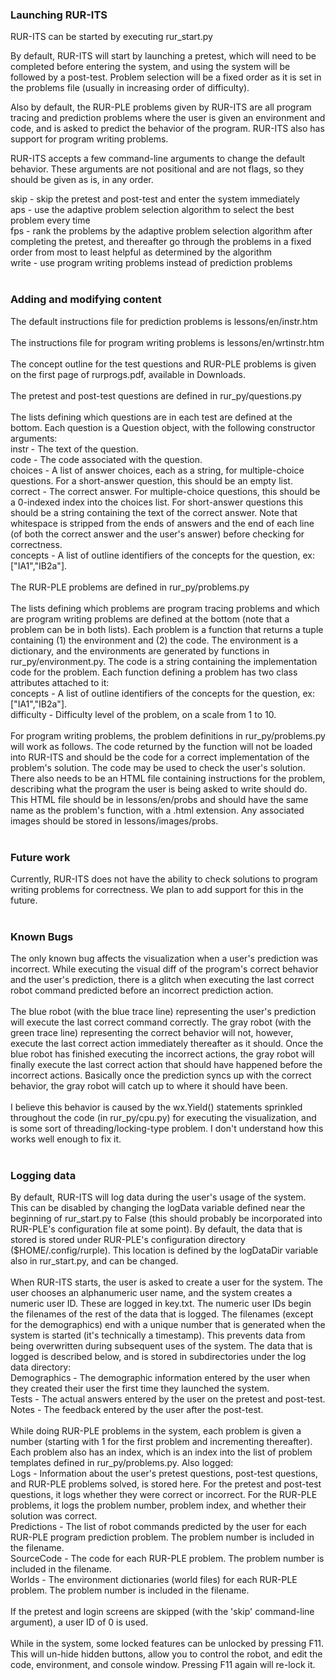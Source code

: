 ### Launching RUR-ITS ###

RUR-ITS can be started by executing rur\_start.py

By default, RUR-ITS will start by launching a pretest, which will need to be completed before entering the system, and using the system will be followed by a post-test.  Problem selection will be a fixed order as it is set in the problems file (usually in increasing order of difficulty).

Also by default, the RUR-PLE problems given by RUR-ITS are all program tracing and prediction problems where the user is given an environment and code, and is asked to predict the behavior of the program.  RUR-ITS also has support for program writing problems.

RUR-ITS accepts a few command-line arguments to change the default behavior.  These arguments are not positional and are not flags, so they should be given as is, in any order.

skip - skip the pretest and post-test and enter the system immediately<br>
aps - use the adaptive problem selection algorithm to select the best problem every time<br>
fps - rank the problems by the adaptive problem selection algorithm after completing the pretest, and thereafter go through the problems in a fixed order from most to least helpful as determined by the algorithm<br>
write - use program writing problems instead of prediction problems<br>
<br>
<h3>Adding and modifying content</h3>

The default instructions file for prediction problems is lessons/en/instr.htm<br>
<br>
The instructions file for program writing problems is lessons/en/wrtinstr.htm<br>
<br>
The concept outline for the test questions and RUR-PLE problems is given on the first page of rurprogs.pdf, available in Downloads.<br>
<br>
The pretest and post-test questions are defined in rur_py/questions.py<br>
<br>
The lists defining which questions are in each test are defined at the bottom.  Each question is a Question object, with the following constructor arguments:<br>
instr - The text of the question.<br>
code - The code associated with the question.<br>
choices - A list of answer choices, each as a string, for multiple-choice questions.  For a short-answer question, this should be an empty list.<br>
correct - The correct answer.  For multiple-choice questions, this should be a 0-indexed index into the choices list.  For short-answer questions this should be a string containing the text of the correct answer.  Note that whitespace is stripped from the ends of answers and the end of each line (of both the correct answer and the user's answer) before checking for correctness.<br>
concepts - A list of outline identifiers of the concepts for the question, ex: ["IA1","IB2a"].<br>
<br>
The RUR-PLE problems are defined in rur_py/problems.py<br>
<br>
The lists defining which problems are program tracing problems and which are program writing problems are defined at the bottom (note that a problem can be in both lists).  Each problem is a function that returns a tuple containing (1) the environment and (2) the code.  The environment is a dictionary, and the environments are generated by functions in rur_py/environment.py.  The code is a string containing the implementation code for the problem.  Each function defining a problem has two class attributes attached to it:<br>
concepts - A list of outline identifiers of the concepts for the question, ex: ["IA1","IB2a"].<br>
difficulty - Difficulty level of the problem, on a scale from 1 to 10.<br>
<br>
For program writing problems, the problem definitions in rur_py/problems.py will work as follows.  The code returned by the function will not be loaded into RUR-ITS and should be the code for a correct implementation of the problem's solution.  The code may be used to check the user's solution.  There also needs to be an HTML file containing instructions for the problem, describing what the program the user is being asked to write should do.  This HTML file should be in lessons/en/probs and should have the same name as the problem's function, with a .html extension.  Any associated images should be stored in lessons/images/probs.<br>
<br>
<h3>Future work</h3>

Currently, RUR-ITS does not have the ability to check solutions to program writing problems for correctness.  We plan to add support for this in the future.<br>
<br>
<h3>Known Bugs</h3>

The only known bug affects the visualization when a user's prediction was incorrect.  While executing the visual diff of the program's correct behavior and the user's prediction, there is a glitch when executing the last correct robot command predicted before an incorrect prediction action.<br>
<br>
The blue robot (with the blue trace line) representing the user's prediction will execute the last correct command correctly.  The gray robot (with the green trace line) representing the correct behavior will not, however, execute the last correct action immediately thereafter as it should.  Once the blue robot has finished executing the incorrect actions, the gray robot will finally execute the last correct action that should have happened before the incorrect actions.  Basically once the prediction syncs up with the correct behavior, the gray robot will catch up to where it should have been.<br>
<br>
I believe this behavior is caused by the wx.Yield() statements sprinkled throughout the code (in rur_py/cpu.py) for executing the visualization, and is some sort of threading/locking-type problem.  I don't understand how this works well enough to fix it.<br>
<br>
<h3>Logging data</h3>

By default, RUR-ITS will log data during the user's usage of the system.  This can be disabled by changing the logData variable defined near the beginning of rur_start.py to False (this should probably be incorporated into RUR-PLE's configuration file at some point).  By default, the data that is stored is stored under RUR-PLE's configuration directory ($HOME/.config/rurple).  This location is defined by the logDataDir variable also in rur_start.py, and can be changed.<br>
<br>
When RUR-ITS starts, the user is asked to create a user for the system.  The user chooses an alphanumeric user name, and the system creates a numeric user ID.  These are logged in key.txt.  The numeric user IDs begin the filenames of the rest of the data that is logged.  The filenames (except for the demographics) end with a unique number that is generated when the system is started (it's technically a timestamp).  This prevents data from being overwritten during subsequent uses of the system.  The data that is logged is described below, and is stored in subdirectories under the log data directory:<br>
Demographics - The demographic information entered by the user when they created their user the first time they launched the system.<br>
Tests - The actual answers entered by the user on the pretest and post-test.<br>
Notes - The feedback entered by the user after the post-test.<br>
<br>
While doing RUR-PLE problems in the system, each problem is given a number (starting with 1 for the first problem and incrementing thereafter).  Each problem also has an index, which is an index into the list of problem templates defined in rur_py/problems.py.  Also logged:<br>
Logs - Information about the user's pretest questions, post-test questions, and RUR-PLE problems solved, is stored here.  For the pretest and post-test questions, it logs whether they were correct or incorrect.  For the RUR-PLE problems, it logs the problem number, problem index, and whether their solution was correct.<br>
Predictions - The list of robot commands predicted by the user for each RUR-PLE program prediction problem.  The problem number is included in the filename.<br>
SourceCode - The code for each RUR-PLE problem.  The problem number is included in the filename.<br>
Worlds - The environment dictionaries (world files) for each RUR-PLE problem.  The problem number is included in the filename.<br>
<br>
If the pretest and login screens are skipped (with the 'skip' command-line argument), a user ID of 0 is used.<br>
<br>
While in the system, some locked features can be unlocked by pressing F11.  This will un-hide hidden buttons, allow you to control the robot, and edit the code, environment, and console window.  Pressing F11 again will re-lock it.